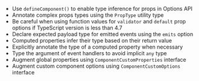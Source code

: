- Use `defineComponent()` to enable type inference for props in Options API
- Annotate complex props types using the `PropType` utility type
- Be careful when using function values for `validator` and `default` prop options if TypeScript version is less than 4.7
- Declare expected payload type for emitted events using the `emits` option
- Computed properties infer their type based on their return value
- Explicitly annotate the type of a computed property when necessary
- Type the argument of event handlers to avoid implicit `any` type
- Augment global properties using `ComponentCustomProperties` interface
- Augment custom component options using `ComponentCustomOptions` interface